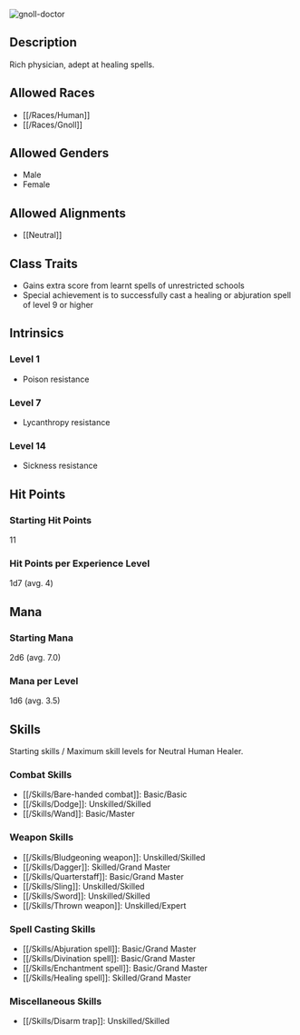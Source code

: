 ![gnoll-doctor](https://github.com/hyvanmielenpelit/GnollHack/assets/16661034/885ccb70-9c0d-4da9-a1fb-ca8dc4d2750a)

## Description

Rich physician, adept at healing spells.

## Allowed Races

- [[/Races/Human]]
- [[/Races/Gnoll]]

## Allowed Genders

- Male
- Female

## Allowed Alignments

- [[Neutral]]

## Class Traits

- Gains extra score from learnt spells of unrestricted schools
- Special achievement is to successfully cast a healing or abjuration spell of level 9 or higher

## Intrinsics

### Level 1

* Poison resistance

### Level 7

* Lycanthropy resistance

### Level 14

* Sickness resistance

## Hit Points

### Starting Hit Points

11

### Hit Points per Experience Level

1d7 (avg. 4)

## Mana

### Starting Mana

2d6 (avg. 7.0)

### Mana per Level

1d6 (avg. 3.5)

## Skills

Starting skills / Maximum skill levels for Neutral Human Healer. 

### Combat Skills                                    

* [[/Skills/Bare-handed combat]]:  Basic/Basic       
* [[/Skills/Dodge]]: Unskilled/Skilled
* [[/Skills/Wand]]: Basic/Master

### Weapon Skills                                    

* [[/Skills/Bludgeoning weapon]]: Unskilled/Skilled
* [[/Skills/Dagger]]: Skilled/Grand Master
* [[/Skills/Quarterstaff]]: Basic/Grand Master
* [[/Skills/Sling]]: Unskilled/Skilled
* [[/Skills/Sword]]: Unskilled/Skilled
* [[/Skills/Thrown weapon]]: Unskilled/Expert

### Spell Casting Skills                             

* [[/Skills/Abjuration spell]]: Basic/Grand Master
* [[/Skills/Divination spell]]: Basic/Grand Master
* [[/Skills/Enchantment spell]]: Basic/Grand Master
* [[/Skills/Healing spell]]: Skilled/Grand Master

### Miscellaneous Skills                                

* [[/Skills/Disarm trap]]: Unskilled/Skilled